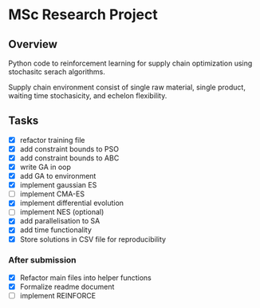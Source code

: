 # MSc Research Project 

## Overview
Python code to reinforcement learning for supply chain optimization using stochasitc serach algorithms.

Supply chain environment consist of single raw material, single product, waiting time stochasicity, and echelon flexibility.

## Tasks
- [x] refactor training file
- [x] add constraint bounds to PSO
- [x] add constraint bounds to ABC
- [x] write GA in oop
- [x] add GA to environment
- [x] implement gaussian ES
- [ ] implement CMA-ES
- [x] implement differential evolution
- [ ] implement NES (optional)
- [x] add parallelisation to SA
- [x] add time functionality
- [x] Store solutions in CSV file for reproducibility

### After submission
- [x] Refactor main files into helper functions
- [x] Formalize readme document
- [ ] implement REINFORCE 
